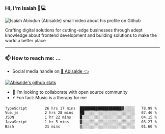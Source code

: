 ### Hi, I'm Isaiah 🌻💻

<img src="https://res.cloudinary.com/abisalde/image/upload/c_scale,h_311,w_816/v1616039512/Abisalde_github.gif" alt="Isaiah Abiodun (Abisalde) small video about his profile on Github">

Crafting digital solutions for cutting-edge businesses through adept knowledge about frontend development and building solutions to make the world a better place
<hr>

### 📫 How to reach me: ...
- Social media handle on <a href="https://twitter.com/abisalde">🔔  Abisalde   👈</a>


[![Abisalde's github stats](https://github-readme-stats.vercel.app/api?username=abisalde)](https://github.com/abisalde/github-readme-stats)

- 👯 I’m looking to collaborate with open source community
- ⚡ Fun fact: Music is a therapy for me


<!--
**abisalde/Abisalde** is a ✨ _special_ ✨ repository because its `README.md` (this file) appears on your GitHub profile.

Here are some ideas to get you started:


- 👯 I’m looking to collaborate with open source community
- 🤔 I’m looking for help with ...
- 💬 Ask me about ...
- 📫 How to reach me: ...
- 😄 Pronouns: ...
- ⚡ Fun fact: ...
-->

<!--START_SECTION:waka-->

```txt
TypeScript        26 hrs 17 mins  ███████████████████▓░░░░░   78.99 %
Vue.js            2 hrs 28 mins   ██░░░░░░░░░░░░░░░░░░░░░░░   07.46 %
JSON              1 hr 22 mins    █░░░░░░░░░░░░░░░░░░░░░░░░   04.15 %
JavaScript        1 hr 5 mins     ▓░░░░░░░░░░░░░░░░░░░░░░░░   03.27 %
Bash              31 mins         ▒░░░░░░░░░░░░░░░░░░░░░░░░   01.60 %
```

<!--END_SECTION:waka-->

